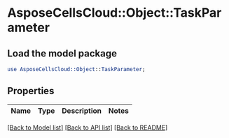 # AsposeCellsCloud::Object::TaskParameter 

## Load the model package
```perl
use AsposeCellsCloud::Object::TaskParameter;
```

## Properties
Name | Type | Description | Notes
------------ | ------------- | ------------- | -------------
  

[[Back to Model list]](../README.md#documentation-for-models) [[Back to API list]](../README.md#documentation-for-api-endpoints) [[Back to README]](../README.md)

